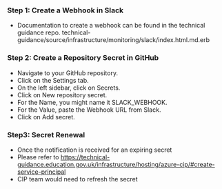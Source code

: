 
### Step 1: Create a Webhook in Slack
- Documentation to create a webhook can be found in the technical guidance repo.
technical-guidance/source/infrastructure/monitoring/slack/index.html.md.erb

### Step 2: Create a Repository Secret in GitHub
- Navigate to your GitHub repository.
- Click on the Settings tab.
- On the left sidebar, click on Secrets.
- Click on New repository secret.
- For the Name, you might name it SLACK_WEBHOOK.
- For the Value, paste the Webhook URL from Slack.
- Click on Add secret.

### Step3: Secret Renewal
- Once the notification is received for an expiring secret
- Please refer to https://technical-guidance.education.gov.uk/infrastructure/hosting/azure-cip/#create-service-principal
- CIP team would need to refresh the secret
